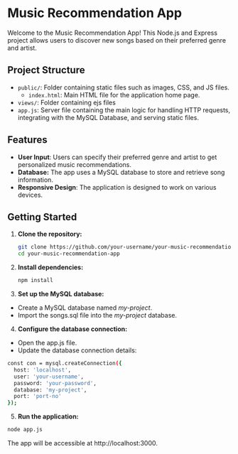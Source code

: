 # Music Recommendation App

Welcome to the Music Recommendation App! This Node.js and Express project allows users to discover new songs based on their preferred genre and artist.

## Project Structure

- `public/`: Folder containing static files such as images, CSS, and JS files.
    - `index.html`: Main HTML file for the application home page.
- `views/`: Folder containing ejs files
- `app.js`: Server file containing the main logic for handling HTTP requests, integrating with the MySQL Database, and serving static files.

## Features

- **User Input**: Users can specify their preferred genre and artist to get personalized music recommendations.
- **Database:** The app uses a MySQL database to store and retrieve song information.
- **Responsive Design**: The application is designed to work on various devices.

## Getting Started

1. **Clone the repository:**
   ```bash
   git clone https://github.com/your-username/your-music-recommendation-app.git 
   cd your-music-recommendation-app
   ```

2. **Install dependencies:**

    ```bash
    npm install
    ```

3. **Set up the MySQL database:**

- Create a MySQL database named *my-project*.
- Import the songs.sql file into the *my-project* database.

4. **Configure the database connection:**

- Open the app.js file.
- Update the database connection details:
```bash
const con = mysql.createConnection({
  host: 'localhost',
  user: 'your-username',
  password: 'your-password',
  database: 'my-project',
  port: 'port-no'
});
```

5. **Run the application:**

```bash
node app.js
```

The app will be accessible at http://localhost:3000.

